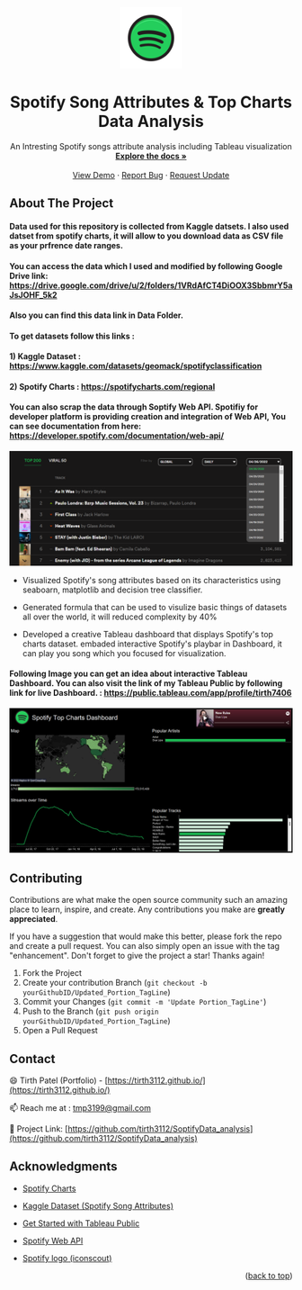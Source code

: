 <!-- PROJECT LOGO -->
<br />
<div align="center">
  <a href="https://github.com/tirth3112/SoptifyData_analysis">
    <img src="https://github.com/tirth3112/SoptifyData_analysis/blob/main/Images/spotify.png" alt="Logo" width="110" height="110">
  </a>

  <h1 align="center">Spotify Song Attributes & Top Charts Data Analysis </h1>

  <p align="center">
     An Intresting Spotify songs attribute analysis including Tableau visualization 
    <br />
    <a href="https://github.com/tirth3112/SoptifyData_analysis"><strong>Explore the docs »</strong></a>
    <br />
    <br />
    <a href="https://github.com/tirth3112/SoptifyData_analysis">View Demo</a>
    ·
    <a href="https://github.com/tirth3112/SoptifyData_analysis/issues">Report Bug</a>
    ·
    <a href="https://github.com/tirth3112/SoptifyData_analysis/issues">Request Update</a>
  </p>
</div>

<!-- ABOUT THE PROJECT -->
## About The Project

#### Data used for this repository is collected from Kaggle datsets. I also used datset from spotify charts, it will allow to you download data as CSV file as your prfrence date ranges. 

#### You can access the data which I used and modified by following Google Drive link: https://drive.google.com/drive/u/2/folders/1VRdAfCT4DiOOX3SbbmrY5aJsJOHF_5k2

#### Also you can find this data link in Data Folder.

#### To get datasets follow this links : 
#### 1) Kaggle Dataset : https://www.kaggle.com/datasets/geomack/spotifyclassification
#### 2) Spotify Charts : https://spotifycharts.com/regional

#### You can also scrap the data through Soptify Web API. Spotifiy for developer platform is providing creation and integration of Web API, You can see documentation from here: https://developer.spotify.com/documentation/web-api/


<img src = "https://github.com/tirth3112/SoptifyData_analysis/blob/main/Images/Spotify_charts.png" width = "700" >

* Visualized Spotify's song attributes based on its characteristics using seaboarn, matplotlib and decision tree classifier.  

* Generated formula that can be used to visulize basic things of datasets all over the world, it will reduced complexity by 40% 

* Developed a creative Tableau dashboard that displays Spotify's top charts dataset. embaded interactive Spotify's playbar in Dashboard, it can play you song which you focused for visualization.

#### Following Image you can get an idea about interactive Tableau Dashboard. You can also visit the link of my Tableau Public by following link for live Dashboard. : https://public.tableau.com/app/profile/tirth7406 


<img src = "https://github.com/tirth3112/SoptifyData_analysis/blob/main/Images/Spotify_Playbar.png" width = "700" >





<!-- CONTRIBUTING -->
## Contributing

Contributions are what make the open source community such an amazing place to learn, inspire, and create. Any contributions you make are **greatly appreciated**.

If you have a suggestion that would make this better, please fork the repo and create a pull request. You can also simply open an issue with the tag "enhancement".
Don't forget to give the project a star! Thanks again!

1. Fork the Project
2. Create your contribution Branch (`git checkout -b yourGithubID/Updated_Portion_TagLine`)
3. Commit your Changes (`git commit -m 'Update Portion_TagLine'`)
4. Push to the Branch (`git push origin yourGithubID/Updated_Portion_TagLine`)
5. Open a Pull Request



<!-- CONTACT -->
## Contact

😄 Tirth Patel (Portfolio) - [https://tirth3112.github.io/](https://tirth3112.github.io/) 

📫 Reach me at : [tmp3199@gmail.com](mailto:tmp3199@gmail.com)

💬 Project Link: [https://github.com/tirth3112/SoptifyData_analysis](https://github.com/tirth3112/SoptifyData_analysis)



<!-- ACKNOWLEDGMENTS -->
## Acknowledgments



* [Spotify Charts](https://spotifycharts.com/regional)
* [Kaggle Dataset (Spotify Song Attributes)](https://www.kaggle.com/datasets/geomack/spotifyclassification)

* [Get Started with Tableau Public](https://help.tableau.com/current/guides/get-started-tutorial/en-us/get-started-tutorial-home.htm)

* [Spotify Web API](https://developer.spotify.com/documentation/web-api/)


* [Spotify logo (iconscout)](https://iconscout.com/icon/spotify-1682937)

<p align="right">(<a href="#top">back to top</a>)</p>
 
